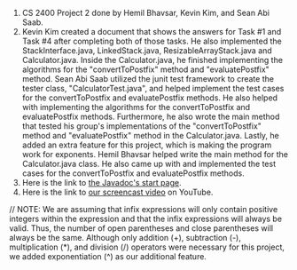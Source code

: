 1. CS 2400 Project 2 done by Hemil Bhavsar, Kevin Kim, and Sean Abi Saab.
2. Kevin Kim created a document that shows the answers for Task #1 and Task #4 after completing both of those tasks. He also implemented the StackInterface.java, LinkedStack.java, ResizableArrayStack.java and Calculator.java. Inside the Calculator.java, he finished implementing the algorithms for the "convertToPostfix" method and "evaluatePostfix" method. Sean Abi Saab utilized the junit test framework to create the tester class, "CalculatorTest.java", and helped implement the test cases for the convertToPostfix and evaluatePostfix methods. He also helped with implementing the algorithms for the convertToPostfix and evaluatePostfix methods. Furthermore, he also wrote the main method that tested his group's implementations of the "convertToPostfix" method and "evaluatePostfix" method in the Calculator.java. Lastly, he added an extra feature for this project, which is making the program work for exponents. Hemil Bhavsar helped write the main method for the Calculator.java class. He also came up with and implemented the test cases for the convertToPostfix and evaluatePostfix methods.
3. Here is the link to [the Javadoc's start page](https://seanabisaab.github.io/CS-2400-Project-2/package-summary.html). 
4. Here is the link to [our screencast video](https://youtu.be/FEW6Qtc1zs4) on YouTube.

// NOTE: We are assuming that infix expressions will only contain positive integers within the expression and that the infix expressions will always be valid. Thus, the number of open parentheses and close parentheses will always be the same. Although only addition (+), subtraction (-), multiplication (*), and division (/) operators were necessary for this project, we added exponentiation (^) as our additional feature. 
